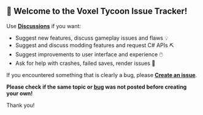 ## 👋 Welcome to the Voxel Tycoon Issue Tracker!
Use [**Discussions**](https://github.com/voxeltycoon/issues/discussions) if you want:
  * Suggest new features, discuss gameplay issues and flaws 💡
  * Suggest and discuss modding features and request C# APIs ⛏️
  * Suggest improvements to user interface and experience 🖱️
  * Ask for help with crashes, failed saves, render issues 🐞

If you encountered something that is clearly a bug, please [**Create an issue**](https://github.com/voxeltycoon/issues/issues/new?assignees=&labels=&template=bug_report.md&title=).

**Please check if the same topic or [bug](https://github.com/voxeltycoon/issues/issues) was not posted before creating your own!**

Thank you!
